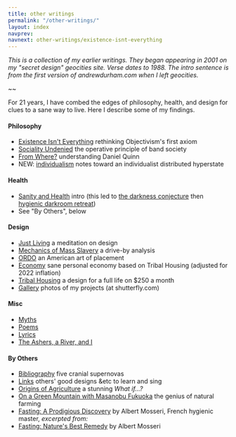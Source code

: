 ```yaml
---
title: other writings
permalink: "/other-writings/"
layout: index
navprev: 
navnext: other-writings/existence-isnt-everything
---
```


_This is a collection of my earlier writings. They began appearing in 2001 on my "secret design" geocities site. Verse dates to 1988. The intro sentence is from the first version of andrewdurham.com when I left geocities._

~~

For 21 years, I have combed the edges of philosophy, health, and design for clues to a sane way to live. Here I describe some of my findings. 

#### Philosophy

- [Existence Isn't Everything](./existence-isnt-everything/) rethinking Objectivism's first axiom
- [Sociality Undenied](./sociality-undenied/) the operative principle of band society
- [From Where?](./from-where/) understanding Daniel Quinn
- <span id=new>NEW:</span> [individualism](./individualism) notes toward an individualist distributed hyperstate


#### Health

- [Sanity and Health](./sanity-and-health/) intro (this led to [the darkness conjecture](../darkness-conjecture/) then [hygienic darkroom retreat](/))
- See "By Others", below

#### Design

- [Just Living](./just-living) a meditation on design
- [Mechanics of Mass Slavery](./mechanics-of-mass-slavery/) a drive-by analysis
- [ORDO](./ordo/) an American art of placement
- [Economy](./economy/) sane personal economy based on Tribal Housing (adjusted for 2022 inflation)
- [Tribal Housing](./tribal-housing/) a design for a full life on $250 a month
- [Gallery](http://andrewdurham.shutterfly.com) photos of my projects (at shutterfly.com)

#### Misc

- [Myths](./myths/)
- [Poems](./poems/)
- [Lyrics](./lyrics/)
- [The Ashers, a River, and I](./ashers/)

#### By Others

- [Bibliography](./bibliography/) five cranial supernovas
- [Links](./links/) others' good designs &etc to learn and sing
- [Origins of Agriculture](./origins-of-agriculture/) a stunning _What if…?_
- [On a Green Mountain with Masanobu Fukuoka](./fukuoka/) the genius of natural farming
- [Fasting: A Prodigious Discovery](./fasting-discovery/) by Albert Mosseri, French hygienic master, _excerpted from:_
- [Fasting: Nature's Best Remedy](./fasting/) by Albert Mosseri
<!-- - [QWERTY to Dvorak](/d/) typing translator
-->
